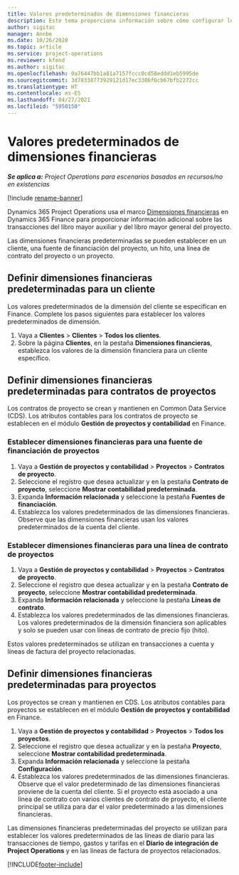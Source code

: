 ```yaml
---
title: Valores predeterminados de dimensiones financieras
description: Este tema proporciona información sobre cómo configurar los valores predeterminados de la dimensión financiera.
author: sigitac
manager: Annbe
ms.date: 10/26/2020
ms.topic: article
ms.service: project-operations
ms.reviewer: kfend
ms.author: sigitac
ms.openlocfilehash: 0a76447bb1a81a7157fccc0cd58eddd1eb5995de
ms.sourcegitcommit: 3d78338773929121d17ec3386f6cb67bfb2272cc
ms.translationtype: HT
ms.contentlocale: es-ES
ms.lasthandoff: 04/27/2021
ms.locfileid: "5950150"
---
```

# <a name="financial-dimension-defaults"></a>Valores predeterminados de dimensiones financieras

_**Se aplica a:** Project Operations para escenarios basados en recursos/no en existencias_

[!include [rename-banner](~/includes/cc-data-platform-banner.md)]

Dynamics 365 Project Operations usa el marco [Dimensiones financieras](/dynamics365/finance/general-ledger/financial-dimensions) en Dynamics 365 Finance para proporcionar información adicional sobre las transacciones del libro mayor auxiliar y del libro mayor general del proyecto.

Las dimensiones financieras predeterminadas se pueden establecer en un cliente, una fuente de financiación del proyecto, un hito, una línea de contrato del proyecto o un proyecto.

## <a name="define-default-financial-dimensions-for-a-customer"></a>Definir dimensiones financieras predeterminadas para un cliente

Los valores predeterminados de la dimensión del cliente se especifican en Finance. Complete los pasos siguientes para establecer los valores predeterminados de dimensión.

1. Vaya a **Clientes** > **Clientes** > **Todos los clientes**.
2. Sobre la página **Clientes**, en la pestaña **Dimensiones financieras**, establezca los valores de la dimensión financiera para un cliente específico.

## <a name="define-default-financial-dimensions-for-project-contracts"></a>Definir dimensiones financieras predeterminadas para contratos de proyectos

Los contratos de proyecto se crean y mantienen en Common Data Service (CDS). Los atributos contables para los contratos de proyecto se establecen en el módulo **Gestión de proyectos y contabilidad** en Finance.

### <a name="set-financial-dimensions-for-a-project-funding-source"></a>Establecer dimensiones financieras para una fuente de financiación de proyectos

1. Vaya a **Gestión de proyectos y contabilidad** > **Proyectos** > **Contratos de proyecto**.
2. Seleccione el registro que desea actualizar y en la pestaña **Contrato de proyecto**, seleccione **Mostrar contabilidad predeterminada**.
3. Expanda **Información relacionada** y seleccione la pestaña **Fuentes de financiación**.
4. Establezca los valores predeterminados de las dimensiones financieras. Observe que las dimensiones financieras usan los valores predeterminados de la cuenta del cliente.

### <a name="set-financial-dimensions-for-a-project-contract-line"></a>Establecer dimensiones financieras para una línea de contrato de proyectos

1. Vaya a **Gestión de proyectos y contabilidad** > **Proyectos** > **Contratos de proyecto**.
2. Seleccione el registro que desea actualizar y en la pestaña **Contrato de proyecto**, seleccione **Mostrar contabilidad predeterminada**.
3. Expanda **Información relacionada** y seleccione la pestaña **Líneas de contrato**.
4. Establezca los valores predeterminados de las dimensiones financieras. Los valores predeterminados de la dimensión financiera son aplicables y solo se pueden usar con líneas de contrato de precio fijo (hito).

Estos valores predeterminados se utilizan en transacciones a cuenta y líneas de factura del proyecto relacionadas.

## <a name="define-default-financial-dimensions-for-projects"></a>Definir dimensiones financieras predeterminadas para proyectos

Los proyectos se crean y mantienen en CDS. Los atributos contables para proyectos se establecen en el módulo **Gestión de proyectos y contabilidad** en Finance.

1. Vaya a **Gestión de proyectos y contabilidad** > **Proyectos** > **Todos los proyectos**.
2. Seleccione el registro que desea actualizar y en la pestaña **Proyecto**, seleccione **Mostrar contabilidad predeterminada**.
3. Expanda **Información relacionada** y seleccione la pestaña **Configuración**.
4. Establezca los valores predeterminados de las dimensiones financieras. Observe que el valor predeterminado de las dimensiones financieras proviene de la cuenta del cliente. Si el proyecto está asociado a una línea de contrato con varios clientes de contrato de proyecto, el cliente principal se utiliza para dar el valor predeterminado a las dimensiones financieras.

Las dimensiones financieras predeterminadas del proyecto se utilizan para establecer los valores predeterminados de las líneas de diario para las transacciones de tiempo, gastos y tarifas en el **Diario de integración de Project Operations** y en las líneas de factura de proyectos relacionados.


[!INCLUDE[footer-include](../includes/footer-banner.md)]